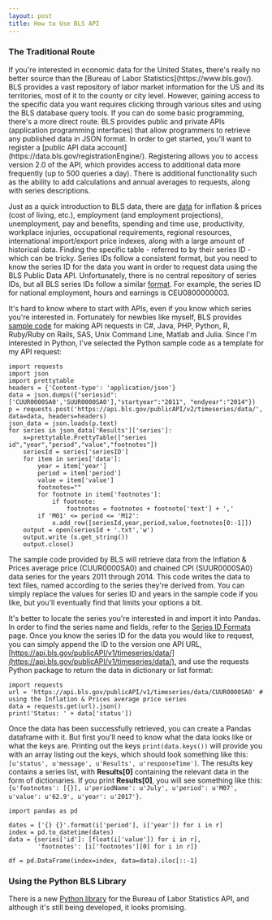 ```yaml
---
layout: post
title: How to Use BLS API
---
```


<h3>The Traditional Route</h3>
If you're interested in economic data for the United States, there's really no better source than the [Bureau of Labor Statistics](https://www.bls.gov/). BLS provides a vast repository of labor market information for the US and its territories, most of it to the county or city level. However, gaining access to the specific data you want requires clicking through various sites and using the BLS database query tools. If you can do some basic programming, there's a more direct route. BLS provides public and private APIs (application programming interfaces) that allow programmers to retrieve any published data in JSON format. In order to get started, you'll want to register a [public API data account](https://data.bls.gov/registrationEngine/). Registering allows you to access version 2.0 of the API, which provides access to additional data more frequently (up to 500 queries a day). There is additional functionality such as the ability to add calculations and annual averages to requests, along with series descriptions. 

Just as a quick introduction to BLS data, there are [data](https://www.bls.gov/data/) for inflation & prices (cost of living, etc.), employment (and employment projections), unemployment, pay and benefits, spending and time use, productivity, workplace injuries, occupational requirements, regional resources, international import/export price indexes, along with a large amount of historical data. Finding the specific table - referred to by their series ID - which can be tricky. Series IDs follow a consistent format, but you need to know the series ID for the data you want in order to request data using the BLS Public Data API. Unfortunately, there is no central repository of series IDs, but all BLS series IDs follow a similar [format](https://www.bls.gov/help/hlpforma.htm). For example, the series ID for national employment, hours and earnings is CEU0800000003. 

It's hard to know where to start with APIs, even if you know which series you're interested in. Fortunately for newbies like myself, BLS provides [sample code](https://www.bls.gov/developers/api_sample_code.htm) for making API requests in C#, Java, PHP, Python, R, Ruby/Ruby on Rails, SAS, Unix Command Line, Matlab and Julia. Since I'm interested in Python, I've selected the Python sample code as a template for my API request:

```
import requests
import json
import prettytable
headers = {'Content-type': 'application/json'}
data = json.dumps({"seriesid": ['CUUR0000SA0','SUUR0000SA0'],"startyear":"2011", "endyear":"2014"})
p = requests.post('https://api.bls.gov/publicAPI/v2/timeseries/data/', data=data, headers=headers)
json_data = json.loads(p.text)
for series in json_data['Results']['series']:
    x=prettytable.PrettyTable(["series id","year","period","value","footnotes"])
    seriesId = series['seriesID']
    for item in series['data']:
        year = item['year']
        period = item['period']
        value = item['value']
        footnotes=""
        for footnote in item['footnotes']:
            if footnote:
                footnotes = footnotes + footnote['text'] + ','
        if 'M01' <= period <= 'M12':
            x.add_row([seriesId,year,period,value,footnotes[0:-1]])
    output = open(seriesId + '.txt','w')
    output.write (x.get_string())
    output.close()
```

The sample code provided by BLS will retrieve data from the Inflation & Prices average price (CUUR0000SA0) and chained CPI (SUUR0000SA0) data series for the years 2011 through 2014. This code writes the data to text files, named according to the series they're derived from. You can simply replace the values for series ID and years in the sample code if you like, but you'll eventually find that limits your options a bit. 

It's better to locate the series you're interested in and import it into Pandas. In order to find the series name and fields, refer to the [Series ID Formats](https://www.bls.gov/help/hlpforma.htm#AP) page. Once you know the series ID for the data you would like to request, you can simply append the ID to the version one API URL, [https://api.bls.gov/publicAPI/v1/timeseries/data/](https://api.bls.gov/publicAPI/v1/timeseries/data/), and use the requests Python package to return the data in dictionary or list format:

```
import requests
url = 'https://api.bls.gov/publicAPI/v1/timeseries/data/CUUR0000SA0' # using the Inflation & Prices average price series
data = requests.get(url).json()
print('Status: ' + data['status'])

```

Once the data has been successfully retrieved, you can create a Pandas dataframe with it. But first you'll need to know what the data looks like or what the keys are. Printing out the keys `print(data.keys())` will provide you with an array listing out the keys, which should look something like this: `[u'status', u'message', u'Results', u'responseTime']`. The results key contains a series list, with __Results[0]__ containing the relevant data in the form of dictionaries. If you print __Results[0]__, you will see something like this: `{u'footnotes': [{}], u'periodName': u'July', u'period': u'M07', u'value': u'62.9', u'year': u'2017'}`.


```
import pandas as pd

dates = ['{} {}'.format(i['period'], i['year']) for i in r]
index = pd.to_datetime(dates)
data = {series['id']: [float(i['value']) for i in r],
        'footnotes': [i['footnotes'][0] for i in r]}

df = pd.DataFrame(index=index, data=data).iloc[::-1]
```

<h3>Using the Python BLS Library</h3>

There is a new [Python library](https://pypi.python.org/pypi/bls) for the Bureau of Labor Statistics API, and although it's still being developed, it looks promising. 
